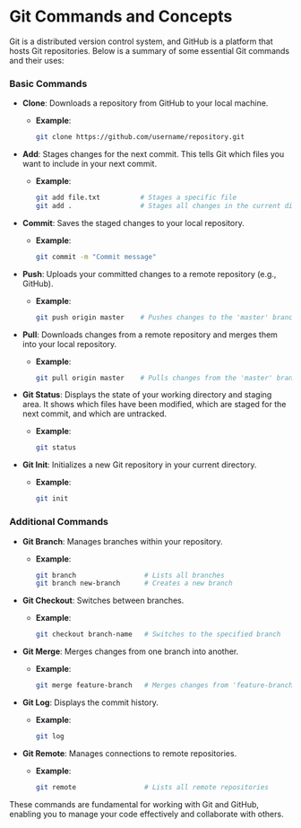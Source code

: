 # Git Commands and Concepts

Git is a distributed version control system, and GitHub is a platform that hosts Git repositories. Below is a summary of some essential Git commands and their uses:

### Basic Commands

- **Clone**: Downloads a repository from GitHub to your local machine.
  - **Example**: 
    ```bash
    git clone https://github.com/username/repository.git
    ```

- **Add**: Stages changes for the next commit. This tells Git which files you want to include in your next commit.
  - **Example**:
    ```bash
    git add file.txt          # Stages a specific file
    git add .                 # Stages all changes in the current directory
    ```

- **Commit**: Saves the staged changes to your local repository.
  - **Example**:
    ```bash
    git commit -m "Commit message"
    ```

- **Push**: Uploads your committed changes to a remote repository (e.g., GitHub).
  - **Example**:
    ```bash
    git push origin master    # Pushes changes to the 'master' branch on the 'origin' remote
    ```

- **Pull**: Downloads changes from a remote repository and merges them into your local repository.
  - **Example**:
    ```bash
    git pull origin master    # Pulls changes from the 'master' branch on the 'origin' remote
    ```

- **Git Status**: Displays the state of your working directory and staging area. It shows which files have been modified, which are staged for the next commit, and which are untracked.
  - **Example**:
    ```bash
    git status
    ```

- **Git Init**: Initializes a new Git repository in your current directory.
  - **Example**:
    ```bash
    git init
    ```

### Additional Commands

- **Git Branch**: Manages branches within your repository.
  - **Example**:
    ```bash
    git branch                 # Lists all branches
    git branch new-branch      # Creates a new branch
    ```

- **Git Checkout**: Switches between branches.
  - **Example**:
    ```bash
    git checkout branch-name   # Switches to the specified branch
    ```

- **Git Merge**: Merges changes from one branch into another.
  - **Example**:
    ```bash
    git merge feature-branch   # Merges changes from 'feature-branch' into the current branch
    ```

- **Git Log**: Displays the commit history.
  - **Example**:
    ```bash
    git log
    ```

- **Git Remote**: Manages connections to remote repositories.
  - **Example**:
    ```bash
    git remote                 # Lists all remote repositories
    ```

These commands are fundamental for working with Git and GitHub, enabling you to manage your code effectively and collaborate with others.